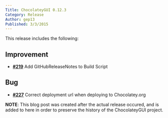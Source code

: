 ```yaml
---
Title: ChocolateyGUI 0.12.3
Category: Release
Author: gep13
Published: 3/3/2015
---
```


This release includes the following:

## Improvement

- [**#219**](https://github.com/chocolatey/ChocolateyGUI/issues/219) Add GitHubReleaseNotes to Build Script

## Bug

- [**#227**](https://github.com/chocolatey/ChocolateyGUI/issues/227) Correct deployment url when deploying to Chocolatey.org

**NOTE**:  This blog post was created after the actual release occured, and is added to here in order to preserve the history of the ChocolateyGUI project.